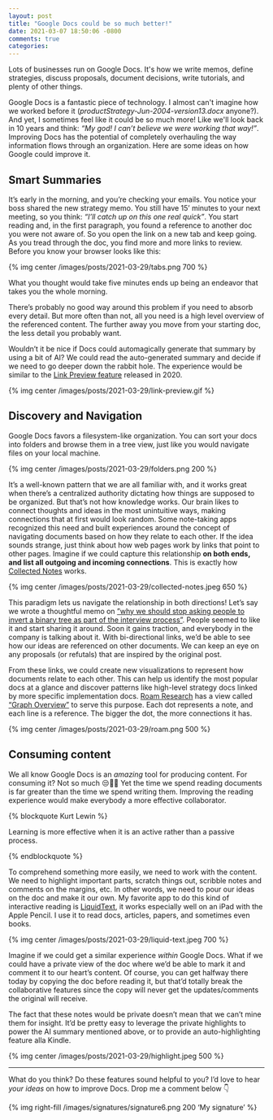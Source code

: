 ```yaml
---
layout: post
title: "Google Docs could be so much better!"
date: 2021-03-07 18:50:06 -0800
comments: true
categories: 
---
```


Lots of businesses run on Google Docs. It's how we write memos, define strategies, discuss proposals, document decisions, write tutorials, and plenty of other things.

Google Docs is a fantastic piece of technology. I almost can't imagine how we worked before it (_productStrategy-Jun-2004-version13.docx_ anyone?). And yet, I sometimes feel like it could be so much more! Like we'll look back in 10 years and think: _“My god! I can’t believe we were working that way!”_. Improving Docs has the potential of completely overhauling the way information flows through an organization. Here are some ideas on how Google could improve it.

<!--more-->

##  Smart Summaries

It’s early in the morning, and you’re checking your emails. You notice your boss shared the new strategy memo. You still have 15’ minutes to your next meeting, so you think: _“I’ll catch up on this one real quick”_. You start reading and, in the first paragraph, you found a reference to another doc you were not aware of. So you open the link on a new tab and keep going. As you tread through the doc, you find more and more links to review. Before you know your browser looks like this:

{% img center /images/posts/2021-03-29/tabs.png 700 %}

What you thought would take five minutes ends up being an endeavor that takes you the whole morning. 

There’s probably no good way around this problem if you need to absorb every detail. But more often than not, all you need is a high level overview of the referenced content. The further away you move from your starting doc, the less detail you probably want. 

Wouldn’t it be nice if Docs could automagically generate that summary by using a bit of AI? We could read the auto-generated summary and decide if we need to go deeper down the rabbit hole. The experience would be similar to the [Link Preview feature][1] released in 2020.

{% img center /images/posts/2021-03-29/link-preview.gif %}

## Discovery and Navigation

Google Docs favors a filesystem-like organization. You can sort your docs into folders and browse them in a tree view, just like you would navigate files on your local machine.

{% img center /images/posts/2021-03-29/folders.png 200 %} 

It’s a well-known pattern that we are all familiar with, and it works great when there’s a centralized authority dictating how things are supposed to be organized. But that’s not how knowledge works. Our brain likes to connect thoughts and ideas in the most unintuitive ways, making connections that at first would look random. Some note-taking apps recognized this need and built experiences around the concept of navigating documents based on how they relate to each other. If the idea sounds strange, just think about how web pages work by links that point to other pages. Imagine if we could capture this relationship **on both ends, and list all outgoing and incoming connections**. This is exactly how [Collected Notes][2] works.

{% img center /images/posts/2021-03-29/collected-notes.jpeg 650 %} 

This paradigm lets us navigate the relationship in both directions! Let’s say we wrote a thoughtful memo on [”why we should stop asking people to invert a binary tree as part of the interview process”][3]. People seemed to like it and start sharing it around. Soon it gains traction, and everybody in the company is talking about it. With bi-directional links, we’d be able to see how our ideas are referenced on other documents. We can keep an eye on any proposals (or refutals) that are inspired by the original post.

From these links, we could create new visualizations to represent how documents relate to each other. This can help us identify the most popular docs at a glance and discover patterns like high-level strategy docs linked by more specific implementation docs. [Roam Research][4] has a view called [“Graph Overview”][5] to serve this purpose. Each dot represents a note, and each line is a reference. The bigger the dot, the more connections it has.

{% img center /images/posts/2021-03-29/roam.png 500 %} 

## Consuming content

We all know Google Docs is an _amazing_ tool for producing content. For consuming it? Not so much 😒👎🏼 Yet the time we spend reading documents is far greater than the time we spend writing them. Improving the reading experience would make everybody a more effective collaborator.

{% blockquote Kurt Lewin %}

 Learning is more effective when it is an active rather than a passive process.

{% endblockquote %}

To comprehend something more easily, we need to work with the content. We need to highlight important parts, scratch things out, scribble notes and comments on the margins, etc. In other words, we need to pour our ideas on the doc and make it our own. My favorite app to do this kind of interactive reading is [LiquidText][6], it works especially well on an iPad with the Apple Pencil.  I use it to read docs, articles, papers, and sometimes even books.

{% img center /images/posts/2021-03-29/liquid-text.jpeg 700 %} 

Imagine if we could get a similar experience _within_ Google Docs. What if we could have a private view of the doc where we’d be able to mark it and comment it to our heart’s content. Of course, you can get halfway there today by copying the doc before reading it, but that’d totally break the collaborative features since the copy will never get the updates/comments the original will receive.

The fact that these notes would be private doesn’t mean that we can’t mine them for insight. It’d be pretty easy to leverage the private highlights to power the AI summary mentioned above, or to provide an auto-highlighting feature alla Kindle.

{% img center /images/posts/2021-03-29/highlight.jpeg 500 %} 

---- 

What do you think? Do these features sound helpful to you? I’d love to hear _your ideas_ on how to improve Docs. Drop me a comment below  👇

 {% img right-fill /images/signatures/signature6.png 200 ‘My signature’ %} 

[1]:	https://www.youtube.com/watch?v=AAeloLXO8T0
[2]:	https://collectednotes.com/blog/zettelkasten
[3]:	https://jivimberg.io/blog/2020/05/09/the-whiteboard-interview-is-broken/
[4]:	https://roamresearch.com/
[5]:	https://roamresearch.com/#/app/help/graph
[6]:	https://www.liquidtext.net/